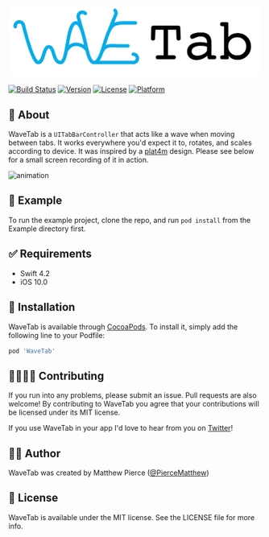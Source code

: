 ![logo](Images/logo.png)

[![Build Status](https://app.bitrise.io/app/872a9d3de5f313cb/status.svg?token=1CGq75nCwZ7K0HnlDgCamA&branch=master)](https://app.bitrise.io/app/872a9d3de5f313cb)
[![Version](https://img.shields.io/cocoapods/v/WaveTab.svg?style=flat)](https://cocoapods.org/pods/WaveTab)
[![License](https://img.shields.io/cocoapods/l/WaveTab.svg?style=flat)](https://cocoapods.org/pods/WaveTab)
[![Platform](https://img.shields.io/cocoapods/p/WaveTab.svg?style=flat)](https://cocoapods.org/pods/WaveTab)

## 🤔 About 

WaveTab is a `UITabBarController` that acts like a wave when moving between tabs. It works everywhere you'd expect it to, rotates, and scales according to device. It was inspired by a [plat4m](https://www.instagram.com/p/BtyXrgLjVkD/?igshid=8fsg1k1l0tt9) design. Please see below for a small screen recording of it in action.

![animation](https://media.giphy.com/media/kEcHOyKbvfqvFEX91x/giphy.gif)

## 🌊 Example 

To run the example project, clone the repo, and run `pod install` from the Example directory first.

## ✅ Requirements 
- Swift 4.2
- iOS 10.0

## 📲 Installation 

WaveTab is available through [CocoaPods](https://cocoapods.org). To install
it, simply add the following line to your Podfile:

```ruby
pod 'WaveTab'
```

## 👨‍👩‍👧‍👦 Contributing

If you run into any problems, please submit an issue. Pull requests are also welcome! By contributing to WaveTab you agree that your contributions will be licensed under its MIT license.

If you use WaveTab in your app I'd love to hear from you on [Twitter](https://twitter.com/PierceMatthew)!

## 🙋‍♂️ Author

WaveTab was created by Matthew Pierce ([@PierceMatthew](https://twitter.com/PierceMatthew))

## 🔖 License

WaveTab is available under the MIT license. See the LICENSE file for more info.
